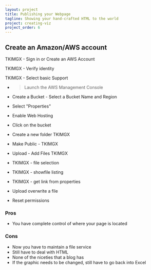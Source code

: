 ```yaml
---
layout: project
title: Publishing your Webpage
tagline: Showing your hand-crafted HTML to the world
project: creating-viz
project_order: 6
---
```



## Create an Amazon/AWS account

TKIMGX - Sign in or Create an AWS Account

TKIMGX - Verify identity

TKIMGX - Select basic Support

- > Launch the AWS Management Console 

- Create a Bucket - Select a Bucket Name and Region

- Select "Properties"
- Enable Web Hosting
- Click on the bucket
- Create a new folder TKIMGX
- Make Public - TKIMGX
- Upload - Add Files TKIMGX
- TKIMGX - file selection
- TKIMGX - showfile listing
- TKIMGX - get link from properties

- Upload overwrite a file
- Reset permissions




### Pros
- You have complete control of where your page is located

### Cons
- Now you have to maintain a file service
- Still have to deal with HTML
- None of the niceties that a blog has
- If the graphic needs to be changed, still have to go back into Excel
